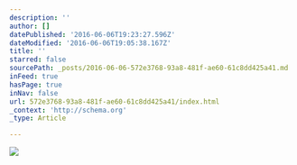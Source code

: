 ```yaml
---
description: ''
author: []
datePublished: '2016-06-06T19:23:27.596Z'
dateModified: '2016-06-06T19:05:38.167Z'
title: ''
starred: false
sourcePath: _posts/2016-06-06-572e3768-93a8-481f-ae60-61c8dd425a41.md
inFeed: true
hasPage: true
inNav: false
url: 572e3768-93a8-481f-ae60-61c8dd425a41/index.html
_context: 'http://schema.org'
_type: Article

---
```

![](https://the-grid-user-content.s3-us-west-2.amazonaws.com/e22d275c-7cae-4e3b-b8df-425878b443af.jpg)